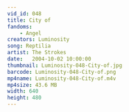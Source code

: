 ```yaml
---
vid_id: 048
title: City of
fandoms:
    - Angel
creators: Luminosity
song: Reptilia
artist: The Strokes
date:   2004-10-02 10:00:00
thumbnail: Luminosity-048-City-of.jpg
barcode: Luminosity-048-City-of.png
mp4name: Luminosity-048-City-of.m4v
mp4size: 43.6 MB
width: 640
height: 480
---
```



  